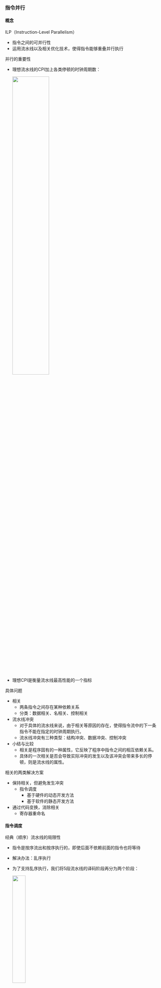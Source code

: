 ### 指令并行

#### 概念

ILP（Instruction-Level Parallelism）

* 指令之间的可并行性
* 运用流水线以及相关优化技术，使得指令能够重叠并行执行



并行的重要性

* 理想流水线的CPI加上各类停顿的时钟周期数：

  <img src="https://img-blog.csdnimg.cn/20201225154046883.png" width="50%"/>



* 理想CPI是衡量流水线最高性能的一个指标



具体问题

* 相关
  * 两条指令之间存在某种依赖关系
  * 分类：数据相关、名相关、控制相关
* 流水线冲突
  * 对于具体的流水线来说，由于相关等原因的存在，使得指令流中的下一条指令不能在指定的时钟周期执行。
  * 流水线冲突有三种类型：结构冲突、数据冲突、控制冲突
* 小结与比较
  * 相关是程序固有的一种属性，它反映了程序中指令之间的相互依赖关系。
  * 具体的一次相关是否会导致实际冲突的发生以及该冲突会带来多长的停顿，则是流水线的属性。



相关的两类解决方案

* 保持相关，但避免发生冲突
  * 指令调度
    * 基于硬件的动态开发方法
    * 基于软件的静态开发方法
* 通过代码变换，消除相关
  * 寄存器重命名







#### 指令调度

经典（顺序）流水线的局限性

* 指令是按序流出和按序执行的，即使后面不依赖前面的指令也将等待

* 解决办法：乱序执行

* 为了支持乱序执行，我们将5段流水线的译码阶段再分为两个阶段：

  <img src="https://img-blog.csdnimg.cn/20201225154119996.png" width="30%" />





调度分类

* 静态调度

  * 依靠编译器对代码进行静态调度，以减少相关和冲突。
  * 它不是在程序执行的过程中、而是在编译期间进行代码调度和优化。
  * 通过把相关的指令拉开距离来减少可能产生的停顿。

* 动态调度

  * 在程序的执行过程中，依靠专门硬件对代码进行调度，减少数据相关导致的停顿。
  * 优点：
    * 能够处理一些在编译时情况不明的相关（比如涉及到存储器访问的相关），并简化了编译器；
    * 能够使本来是面向某一流水线优化编译的代码在其它的流水线（动态调度）上也能高效地执行。
    * 以硬件复杂性的显著增加为代价

  



多条指令同时处于执行或访存中

* 动态调度的流水线支持多条指令同时处于执行当中
* 要求
  * 具有多个功能部件
  * 或者功能部件流水化
  * 或者兼而有之。



复杂的异常处理

*  精确异常
   * 如果发生异常时，处理机的现场跟严格按程序顺序执行时指令i的现场相同。
*  不精确异常
   * 当执行指令i导致发生异常时，处理机的现场（状态）与严格按程序顺序执行时指令i的现场不同。
   * 发生不精确异常的原因：因为当发生异常（设为指令i）时
     * 流水线可能已经执行完按程序顺序是位于指令i之后的指令；
     * 流水线可能还没完成按程序顺序是指令i之前的指令。 
   * 不精确异常使得在异常处理后难以接着继续执行程序。
*  动态调度的处理机要保持正确的异常行为
   * 对于一条会产生异常的指令来说，只有当处理机确切地知道该指令将被执行时，才允许它产生异常。
*  即使保持了正确的异常行为，动态调度处理机仍可能发生不精确异常。







#### 多指令流出技术

工作动机

* 实际CPI=理想CPI+各种冲突引入的停顿
  * 上面说的技术主要集中后者（消除/减少各种冲突引入的停顿）
  * 也可以考虑通过提升前者，改进实际CPI
* 前面讲的所有流水线都是单流出的，即一个时钟周期内至多流出一条指令，理想CPI=1
* 多指令流出技术：一个时钟周期内流出多条指令，理想CPI<1。





单流出与多流出对比

* 单流出时空图

  <img src="https://img-blog.csdnimg.cn/20201225154141560.png" width="30%"/>

* 多流出时空图

  <img src="https://img-blog.csdnimg.cn/20201225154208108.png?x-oss-process=image/watermark,type_ZmFuZ3poZW5naGVpdGk,shadow_10,text_aHR0cHM6Ly9ibG9nLmNzZG4ubmV0L3dlaXhpbl80MzkzNDYwNw==,size_16,color_FFFFFF,t_70" width="30%" />





两种基本风格

* 超标量（Superscalar）
  * 即在同一个时间段充分使用多个不同的流水线
  * 在每个时钟周期流出的指令条数不固定，依代码的具体情况而定。（有个上限）
  * 设这个上限为n，就称该处理机为n-流出。
  * 可以通过编译器进行静态调度，也可以基于Tomasulo算法进行动态调度。
* 超长指令字VLIW（Very Long Instruction Word）
  * 在每个时钟周期流出的指令条数是固定的，这些指令构成一条长指令或者一个指令包。
  * 指令包中，指令之间的并行性是通过指令显式地表示出来的。
  * 指令调度是由编译器静态完成的。



超标量处理机

* 优势

  * 超标量结构对程序员是透明的，处理机能自己检测下一条指令能否流出，不需要由编译器或专门的变换程序对程序中的指令进行重新排列；
  * 即使是没有经过编译器针对超标量结构进行调度优化的代码或是旧的编译器生成的代码也可以运行，当然运行的效果不会很好。
  * 要想达到很好的效果，方法之一：使用动态超标量调度技术。

* 基于静态调度

  * 在典型的超标量处理器中，每个时钟周期可流出1到8条指令。
  * 指令按序流出，在流出时进行冲突检测。
  * 由硬件检测当前流出的指令之间是否存在冲突以及当前流出的指令与正在执行的指令是否有冲突。

  <img src="https://img-blog.csdnimg.cn/20201225154020756.png?x-oss-process=image/watermark,type_ZmFuZ3poZW5naGVpdGk,shadow_10,text_aHR0cHM6Ly9ibG9nLmNzZG4ubmV0L3dlaXhpbl80MzkzNDYwNw==,size_16,color_FFFFFF,t_70" width="40%"/>

* 限制超标量流水线的性能发挥的障碍

  * Load指令
    * Load后续3条指令都不能使用其结果，否则就会引起停顿。
  * 分支延迟
    * 如果分支指令是流出包中的第一条指令，则其直接影响后续3条指令；
    * 否则就是流出包中的第二条指令，其直接影响后续2条指令。



超长指令字技术

* 概念

  * 把能并行执行的多条指令组装成一条很长的指令；（100多位到几百位）
  * 设置多个功能部件；
  * 指令字被分割成一些字段，每个字段称为一个操作槽，直接独立地控制一个功能部件；
  * 在VLIW处理机中，在指令流出时不需要进行复杂的冲突检测，而是依靠编译器全部安排好了。

* VLIW存在的一些问题

  * 程序代码长度增加了

    * 提高并行性而进行的大量的循环展开；

    * 指令字中的操作槽并非总能填满。

      解决：采用指令共享立即数字段的方法，或者采用指令压缩存储、调入Cache或译码时展开的方法。

  * 采用了锁步机制

    * 任何一个操作部件出现停顿时，整个处理机都要停顿。

  * 机器代码的不兼容性



超流水线处理机

* 将每个流水段进一步细分，这样在一个时钟周期内能够分时流出多条指令。这种处理机称为超流水线处理机。

* 对于一台每个时钟周期能流出n条指令的超流水线计算机来说，这n条指令不是同时流出的，而是每隔1/n个时钟周期流出一条指令。

  * 实际上该超流水线计算机的流水线周期为1/n个时钟周期。

  <img src="https://img-blog.csdnimg.cn/20201225153949911.png?x-oss-process=image/watermark,type_ZmFuZ3poZW5naGVpdGk,shadow_10,text_aHR0cHM6Ly9ibG9nLmNzZG4ubmV0L3dlaXhpbl80MzkzNDYwNw==,size_16,color_FFFFFF,t_70" width="40%" />

